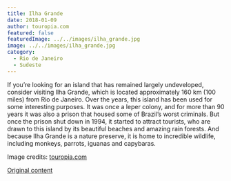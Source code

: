 ```yaml
---
title: Ilha Grande
date: 2018-01-09
author: touropia.com
featured: false
featuredImage: ../../images/ilha_grande.jpg
image: ../../images/ilha_grande.jpg
category:
  - Rio de Janeiro
  - Sudeste
---
```


If you’re looking for an island that has remained largely undeveloped, consider visiting Ilha Grande, which is located approximately 160 km (100 miles) from Rio de Janeiro. Over the years, this island has been used for some interesting purposes. It was once a leper colony, and for more than 90 years it was also a prison that housed some of Brazil’s worst criminals. But once the prison shut down in 1994, it started to attract tourists, who are drawn to this island by its beautiful beaches and amazing rain forests. And because Ilha Grande is a nature preserve, it is home to incredible wildlife, including monkeys, parrots, iguanas and capybaras.

Image credits: [touropia.com](https://www.touropia.com/islands-in-brazil/)

[Original content](https://www.touropia.com/islands-in-brazil/)
